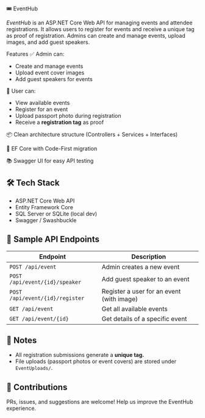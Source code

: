 🎟️ EventHub

*EventHub* is an ASP.NET Core Web API for managing events and attendee registrations. It allows users to register for events and receive a unique tag as proof of registration. Admins can create and manage events, upload images, and add guest speakers.

 Features
✅ Admin can:
  * Create and manage events
  * Upload event cover images
  * Add guest speakers for events
    
 🙋 User can:
  * View available events
  * Register for an event
  * Upload passport photo during registration
  * Receive a **registration tag** as proof

  📦 Clean architecture structure (Controllers + Services + Interfaces)

 💾 EF Core with Code-First migration

📚 Swagger UI for easy API testing

## 🛠️ Tech Stack
* ASP.NET Core Web API
* Entity Framework Core
* SQL Server or SQLite (local dev)
* Swagger / Swashbuckle

## 🔗 Sample API Endpoints

| Endpoint                        | Description                               |
| ------------------------------- | ----------------------------------------- |
| `POST /api/event`               | Admin creates a new event                 |
| `POST /api/event/{id}/speaker`  | Add guest speaker to an event             |
| `POST /api/event/{id}/register` | Register a user for an event (with image) |
| `GET /api/event`                | Get all available events                  |
| `GET /api/event/{id}`           | Get details of a specific event           |

## 📌 Notes

* All registration submissions generate a **unique tag.**
* File uploads (passport photos or event covers) are stored under `EventUploads/`.

## 🤝 Contributions

PRs, issues, and suggestions are welcome!
Help us improve the EventHub experience.
